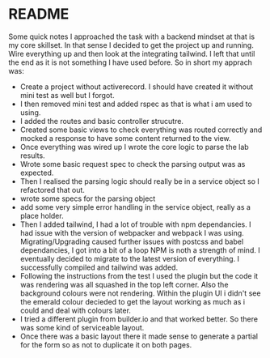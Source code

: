 # README

Some quick notes
I approached the task with a backend mindset at that is my core skillset. In that sense I decided to get the project up and running. Wire everything up and then look at the integrating tailwind. I left that until the end as it is not something I have used before. So in short my apprach was:
 - Create a project without activerecord. I should have created it without mini test as well but I forgot.
 - I then removed mini test and added rspec as that is what i am used to using.
 - I added the routes and basic controller strucutre.
 - Created some basic views to check everything was routed correctly and mocked a response to have some content returned to the view.
 - Once everything was wired up I wrote the core logic to parse the lab results.
 - Wrote some basic request spec to check the parsing output was as expected.
 - Then I realised the parsing logic should really be in a service object so I refactored that out.
 - wrote some specs for the parsing object
 - add some very simple error handling in the service object, really as a place holder.
 - Then I added tailwind, I had a lot of trouble with npm dependancies. I had issue with the version of webpacker and webpack I was using. Migrating/Upgrading caused further issues with postcss and babel dependancies, I got into a bit of a loop NPM is noth a strength of mind. I eventually decided to migrate to the latest version of everything. I successfully compiled and tailwind was added.
 - Following the instructions from the test I used the plugin but the code it was rendering was all squashed in the top left corner. Also the background colours were not rendering. Within the plugin UI i didn't see the emerald colour decieded to get the layout working as much as i could and deal with colours later.
 - I tried a different plugin from builder.io and that worked better. So there was some kind of serviceable layout.
 - Once there was a basic layout there it made sense to generate a partial for the form so as not to duplicate it on both pages.